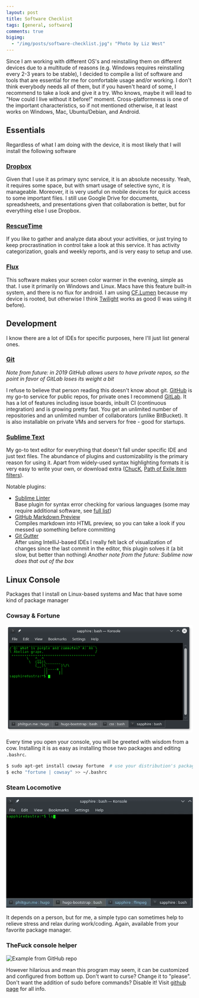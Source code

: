 ```yaml
---
layout: post
title: Software Checklist
tags: [general, software]
comments: true
bigimg: 
  - "/img/posts/software-checklist.jpg": "Photo by Liz West"
---
```


Since I am working with different OS's and reinstalling them on different devices due to a multitude of reasons (e.g. Windows requires reinstalling every 2-3 years to be stable), I decided to compile a list of software and tools that are essential for me for comfortable usage and/or working. I don't think everybody needs all of them, but if you haven't heard of some, I recommend to take a look and give it a try. Who knows, maybe it will lead to "How could I live without it before!" moment. Cross-platformness is one of the important characteristics, so if not mentioned otherwise, it at least works on Windows, Mac, Ubuntu/Debian, and Android.

## Essentials

Regardless of what I am doing with the device, it is most likely that I will install the following software

### [Dropbox](http://dropbox.com/)

Given that I use it as primary sync service, it is an absolute necessity. Yeah, it requires some space, but with smart usage of selective sync, it is manageable. Moreover, it is very useful on mobile devices for quick access to some important files. I still use Google Drive for documents, spreadsheets, and presentations given that collaboration is better, but for everything else I use Dropbox.

### [RescueTime](http://rescuetime.com/)

If you like to gather and analyze data about your activities, or just trying to keep procrastination in control take a look at this service. It has activity categorization, goals and weekly reports, and is very easy to setup and use.

### [Flux](http://justgetflux.com/)

This software makes your screen color warmer in the evening, simple as that. I use it primarily on Windows and Linux. Macs have this feature built-in system, and there is no flux for android. I am using [CF.Lumen](https://play.google.com/store/apps/details?id=eu.chainfire.lumen) because my device is rooted, but otherwise I think [Twilight](https://play.google.com/store/apps/details?id=com.urbandroid.lux) works as good (I was using it before).

## Development

I know there are a lot of IDEs for specific purposes, here I'll just list general ones.

### [Git](https://git-scm.com/)

_Note from future: in 2019 GitHub allows users to have private repos, so the point in favor of GitLab loses its weight a bit_

I refuse to believe that person reading this doesn't know about git. [GitHub](http://github.com) is my go-to service for public repos, for private ones I recommend [GitLab](http://gitlab.com). It has a lot of features including issue boards, inbuilt CI (continuous integration) and is growing pretty fast. You get an unlimited number of repositories and an unlimited number of collaborators (unlike BitBucket). It is also installable on private VMs and servers for free - good for startups.

### [Sublime Text](http://sublimetext.com/)  

My go-to text editor for everything that doesn't fall under specific IDE and just text files. The abundance of plugins and customizability is the primary reason for using it. Apart from widely-used syntax highlighting formats it is very easy to write your own, or download extra ([ChucK](https://packagecontrol.io/packages/ChucK%20Syntax), [Path of Exile item filters](https://www.reddit.com/r/pathofexile/comments/3dllva/item_filter_syntax_highlighting_for/)).
  
Notable plugins:

* [Sublime Linter](http://www.sublimelinter.com/)  
  Base plugin for syntax error checking for various languages (some may require additional software, see [full list](https://github.com/SublimeLinter))
* [GitHub Markdown Preview](https://github.com/facelessuser/MarkdownPreview)  
  Compiles markdown into HTML preview, so you can take a look if you messed up something before committing
* [Git Gutter](https://github.com/jisaacks/GitGutter)  
  After using IntelliJ-based IDEs I really felt lack of visualization of changes since the last commit in the editor, this plugin solves it (a bit slow, but better than nothing) _Another note from the future: Sublime now does that out of the box_

## Linux Console

Packages that I install on Linux-based systems and Mac that have some kind of package manager

### Cowsay & Fortune

![Isn't it adorable?](/img/software/cowsay_fortune.png)

Every time you open your console, you will be greeted with wisdom from a cow. Installing it is as easy as installing those two packages and editing `.bashrc`.

```bash
$ sudo apt-get install cowsay fortune  # use your distribution's package manager
$ echo "fortune | cowsay" >> ~/.bashrc
```

### Steam Locomotive
![What typo in ls can lead to](/img/software/sl.gif)

It depends on a person, but for me, a simple typo can sometimes help to relieve stress and relax during work/coding. Again, available from your favorite package manager.

### TheFuck console helper
![Example from GitHub repo](https://raw.githubusercontent.com/nvbn/thefuck/master/example.gif)

However hilarious and mean this program may seem, it can be customized and configured from bottom up. Don't want to curse? Change it to "please". Don't want the addition of sudo before commands? Disable it! Visit [github page](https://github.com/nvbn/thefuck) for all info.
